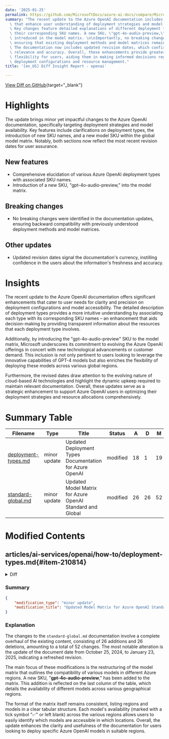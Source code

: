 ```yaml
---
date: '2025-01-25'
permalink: https://github.com/MicrosoftDocs/azure-ai-docs/compare/MicrosoftDocs:fee2fd2...MicrosoftDocs:c67b444
summary: "The recent update to the Azure OpenAI documentation includes important improvements\
  \ that enhance user understanding of deployment strategies and model availability.\
  \ Key changes feature detailed explanations of different deployment types alongside\
  \ their corresponding SKU names. A new SKU, \"gpt-4o-audio-preview,\" has also been\
  \ introduced in the model matrix. \n\nImportantly, no breaking changes were found,\
  \ ensuring that existing deployment methods and model matrices remain compatible.\
  \ The documentation now includes updated revision dates, which confirm its current\
  \ relevance and accuracy. Overall, these enhancements provide greater clarity and\
  \ flexibility for users, aiding them in making informed decisions regarding their\
  \ deployment configurations and resource management."
title: '[en_US] Diff Insight Report - openai'

---
```


[View Diff on GitHub](https://github.com/MicrosoftDocs/azure-ai-docs/compare/MicrosoftDocs:fee2fd2...MicrosoftDocs:c67b444){target="_blank"}

# Highlights
The update brings minor yet impactful changes to the Azure OpenAI documentation, specifically targeting deployment strategies and model availability. Key features include clarifications on deployment types, the introduction of new SKU names, and a new model SKU within the global model matrix. Notably, both sections now reflect the most recent revision dates for user assurance.

## New features
- Comprehensive elucidation of various Azure OpenAI deployment types with associated SKU names.
- Introduction of a new SKU, "gpt-4o-audio-preview," into the model matrix.

## Breaking changes
- No breaking changes were identified in the documentation updates, ensuring backward compatibility with previously understood deployment methods and model matrices.

## Other updates
- Updated revision dates signal the documentation's currency, instilling confidence in the users about the information's freshness and accuracy.

# Insights
The recent update to the Azure OpenAI documentation offers significant enhancements that cater to user needs for clarity and precision on deployment configurations and model accessibility. The detailed description of deployment types provides a more intuitive understanding by associating each type with its corresponding SKU names – an enhancement that aids decision-making by providing transparent information about the resources that each deployment type involves.

Additionally, by introducing the "gpt-4o-audio-preview" SKU to the model matrix, Microsoft underscores its commitment to evolving the Azure OpenAI offerings in concert with new technological advancements or customer demand. This inclusion is not only pertinent to users looking to leverage the innovative capabilities of GPT-4 models but also enriches the flexibility of deploying these models across various global regions.

Furthermore, the revised dates draw attention to the evolving nature of cloud-based AI technologies and highlight the dynamic upkeep required to maintain relevant documentation. Overall, these updates serve as a strategic enhancement to support Azure OpenAI users in optimizing their deployment strategies and resource allocations comprehensively.

# Summary Table
|  Filename  | Type |    Title    | Status | A  | D  | M  |
|------------|------|-------------|--------|----|----|----|
| [deployment-types.md](#item-210814) | minor update | Updated Deployment Types Documentation for Azure OpenAI | modified | 18 | 1 | 19 | 
| [standard-global.md](#item-17a84b) | minor update | Updated Model Matrix for Azure OpenAI Standard and Global | modified | 26 | 26 | 52 | 


# Modified Contents
## articles/ai-services/openai/how-to/deployment-types.md{#item-210814}

<details>
<summary>Diff</summary>
````diff
@@ -7,7 +7,7 @@ author: mrbullwinkle
 manager: nitinme
 ms.service: azure-ai-openai
 ms.topic: how-to
-ms.date: 07/11/2024
+ms.date: 01/24/2025
 ms.author: mbullwin
 ---
 
@@ -39,6 +39,8 @@ For any [deployment type](/azure/ai-services/openai/how-to/deployment-types) lab
 > [!IMPORTANT]
 > Data stored at rest remains in the designated Azure geography, while data may be processed for inferencing in any Azure OpenAI location. [Learn more about data residency](https://azure.microsoft.com/explore/global-infrastructure/data-residency/).
 
+**SKU name in code:** `GlobalStandard`
+
 Global deployments are available in the same Azure OpenAI resources as non-global deployment types but allow you to leverage Azure's global infrastructure to dynamically route traffic to the data center with best availability for each request.  Global standard provides the highest default quota and eliminates the need to load balance across multiple resources.  
 
 Customers with high consistent volume may experience greater latency variability. The threshold is set per model. See the [quotas page to learn more](./quota.md).  For applications that require the lower latency variance at large workload usage, we recommend purchasing provisioned throughput.
@@ -48,6 +50,8 @@ Customers with high consistent volume may experience greater latency variability
 > [!IMPORTANT]
 > Data stored at rest remains in the designated Azure geography, while data may be processed for inferencing in any Azure OpenAI location. [Learn more about data residency](https://azure.microsoft.com/explore/global-infrastructure/data-residency/).
 
+**SKU name in code:** `GlobalProvisionedManaged`
+
 Global deployments are available in the same Azure OpenAI resources as non-global deployment types but allow you to leverage Azure's global infrastructure to dynamically route traffic to the data center with best availability for each request. Global provisioned deployments provide reserved model processing capacity for high and predictable throughput using Azure global infrastructure.  
 
 ## Global batch
@@ -57,6 +61,8 @@ Global deployments are available in the same Azure OpenAI resources as non-globa
 
 [Global batch](./batch.md) is designed to handle large-scale and high-volume processing tasks efficiently. Process asynchronous groups of requests with separate quota, with 24-hour target turnaround, at [50% less cost than global standard](https://azure.microsoft.com/pricing/details/cognitive-services/openai-service/). With batch processing, rather than send one request at a time you send a large number of requests in a single file. Global batch requests have a separate enqueued token quota avoiding any disruption of your online workloads.  
 
+**SKU name in code:** `GlobalBatch`
+
 Key use cases include:
 
 * **Large-Scale Data Processing:** Quickly analyze extensive datasets in parallel.
@@ -74,9 +80,12 @@ Key use cases include:
 * **Marketing and Personalization:** Generate personalized content and recommendations at scale.
 
 ## Data zone standard
+
 > [!IMPORTANT]
 > Data stored at rest remains in the designated Azure geography, while data may be processed for inferencing in any Azure OpenAI location within the Microsoft specified data zone. [Learn more about data residency](https://azure.microsoft.com/explore/global-infrastructure/data-residency/).
 
+**SKU name in code:** `DataZoneStandard`
+
 Data zone standard deployments are available in the same Azure OpenAI resource as all other Azure OpenAI deployment types but allow you to leverage Azure global infrastructure to dynamically route traffic to the data center within the Microsoft defined data zone with the best availability for each request. Data zone standard provides higher default quotas than our Azure geography-based deployment types. 
 
 Customers with high consistent volume may experience greater latency variability. The threshold is set per model. See the [Quotas and limits](/azure/ai-services/openai/quotas-limits#usage-tiers) page to learn more. For workloads that require low latency variance at large volume, we recommend leveraging the provisioned deployment offerings. 
@@ -86,23 +95,31 @@ Customers with high consistent volume may experience greater latency variability
 > [!IMPORTANT]
 > Data stored at rest remains in the designated Azure geography, while data may be processed for inferencing in any Azure OpenAI location within the Microsoft specified data zone.[Learn more about data residency](https://azure.microsoft.com/explore/global-infrastructure/data-residency/).
 
+**SKU name in code:** `DataZoneProvisionedManaged`
+
 Data zone provisioned deployments are available in the same Azure OpenAI resource as all other Azure OpenAI deployment types but allow you to leverage Azure global infrastructure to dynamically route traffic to the data center within the Microsoft specified data zone with the best availability for each request. Data zone provisioned deployments provide reserved model processing capacity for high and predictable throughput using Azure infrastructure within the Microsoft specified data zone.  
 
 ## Data zone batch
 
 > [!IMPORTANT]
 > Data stored at rest remains in the designated Azure geography, while data may be processed for inferencing in any Azure OpenAI location within the Microsoft specified data zone. [Learn more about data residency](https://azure.microsoft.com/explore/global-infrastructure/data-residency/).
+ 
+**SKU name in code:** `DataZoneBatch`
 
 Data zone batch deployments provide all the same functionality as [global batch deployments](./batch.md) while allowing you to leverage Azure global infrastructure to dynamically route traffic to only data centers within the Microsoft defined data zone with the best availability for each request. 
 
 ## Standard
 
+**SKU name in code:** `Standard`
+
 Standard deployments provide a pay-per-call billing model on the chosen model. Provides the fastest way to get started as you only pay for what you consume. Models available in each region as well as throughput may be limited.  
 
 Standard deployments are optimized for low to medium volume workloads with high burstiness. Customers with high consistent volume may experience greater latency variability.
 
 ## Provisioned
 
+**SKU name in code:** `ProvisionedManaged`
+
 Provisioned deployments allow you to specify the amount of throughput you require in a deployment. The service then allocates the necessary model processing capacity and ensures it's ready for you. Throughput is defined in terms of provisioned throughput units (PTU) which is a normalized way of representing the throughput for your deployment. Each model-version pair requires different amounts of PTU to deploy and provide different amounts of throughput per PTU. Learn more from our [Provisioned throughput concepts article](../concepts/provisioned-throughput.md).
 
 ### How to disable access to global deployments in your subscription
````
</details>

### Summary

```json
{
    "modification_type": "minor update",
    "modification_title": "Updated Deployment Types Documentation for Azure OpenAI"
}
```

### Explanation
The modification involves updates to the documentation file `deployment-types.md` pertaining to Azure OpenAI. The changes consist of 18 additions and 1 deletion, reflecting an enhancement of the existing content rather than a fundamental alteration.

The documentation updates primarily focus on clarifying the different deployment types available, specifically enhancing information on SKU names associated with various deployment models. New sections have been added to elaborate on "GlobalStandard," "GlobalProvisionedManaged," "GlobalBatch," "DataZoneStandard," "DataZoneProvisionedManaged," "DataZoneBatch," "Standard," and "ProvisionedManaged" deployment methods. Each of these deployments now includes the SKU name they correspond to in code, which assists users in identifying the appropriate model for their needs.

The date of the documentation has also been updated to reflect relevance, moving from July 11, 2024, to January 24, 2025, indicating a fresh revision. This update aims to improve user understanding of the options available for deploying Azure OpenAI solutions by providing clearer guidelines and updated information, thereby helping users make informed decisions about the deployment strategies they choose.

## articles/ai-services/openai/includes/model-matrix/standard-global.md{#item-17a84b}

<details>
<summary>Diff</summary>
````diff
@@ -6,31 +6,31 @@ manager: nitinme
 ms.service: azure-ai-openai
 ms.topic: include
 ms.custom: references_regions
-ms.date: 10/25/2024
+ms.date: 01/23/2025
 ---
 
-| **Region**     | **o1-preview**, **2024-09-12**   | **o1-mini**, **2024-09-12**   | **gpt-4o**, **2024-05-13**   | **gpt-4o**, **2024-08-06**   | **gpt-4o**, **2024-11-20**   | **gpt-4o-mini**, **2024-07-18**   | **gpt-4o-realtime-preview**, **2024-10-01**   | **gpt-4o-realtime-preview**, **2024-12-17**   | **gpt-4**, **turbo-2024-04-09**   |
-|:-------------------|:------------------------------:|:---------------------------:|:--------------------------:|:--------------------------:|:--------------------------:|:-------------------------------:|:-------------------------------------------:|:-------------------------------------------:|:-------------------------------:|
-| australiaeast      | -                          | -                       | ✅                       | ✅                       | -                      | ✅                            | -                                       | -                                       | ✅                            |
-| brazilsouth        | -                          | -                       | ✅                       | ✅                       | -                      | ✅                            | -                                       | -                                       | ✅                            |
-| canadaeast         | -                          | -                       | ✅                       | ✅                       | -                      | ✅                            | -                                       | -                                       | ✅                            |
-| eastus             | ✅                           | ✅                        | ✅                       | ✅                       | ✅                       | ✅                            | -                                       | -                                       | ✅                            |
-| eastus2            | ✅                           | ✅                        | ✅                       | ✅                       | ✅                       | ✅                            | ✅                                        | ✅                                        | ✅                            |
-| francecentral      | -                          | -                       | ✅                       | ✅                       | -                      | ✅                            | -                                       | -                                       | ✅                            |
-| germanywestcentral | -                          | -                       | ✅                       | ✅                       | -                      | ✅                            | -                                       | -                                       | ✅                            |
-| japaneast          | -                          | -                       | ✅                       | ✅                       | -                      | ✅                            | -                                       | -                                       | ✅                            |
-| koreacentral       | -                          | -                       | ✅                       | ✅                       | -                      | ✅                            | -                                       | -                                       | ✅                            |
-| northcentralus     | ✅                           | ✅                        | ✅                       | ✅                       | ✅                       | ✅                            | -                                       | -                                       | ✅                            |
-| norwayeast         | -                          | -                       | ✅                       | ✅                       | -                      | ✅                            | -                                       | -                                       | ✅                            |
-| polandcentral      | -                          | -                       | ✅                       | ✅                       | -                      | ✅                            | -                                       | -                                       | ✅                            |
-| southafricanorth   | -                          | -                       | ✅                       | ✅                       | -                      | ✅                            | -                                       | -                                       | ✅                            |
-| southcentralus     | ✅                           | ✅                        | ✅                       | ✅                       | ✅                       | ✅                            | -                                       | -                                       | ✅                            |
-| southindia         | -                          | -                       | ✅                       | ✅                       | -                      | ✅                            | -                                       | -                                       | ✅                            |
-| spaincentral       | -                          | -                       | ✅                       | ✅                       | -                      | ✅                            | -                                       | -                                       | ✅                            |
-| swedencentral      | ✅                           | ✅                        | ✅                       | ✅                       | ✅                       | ✅                            | ✅                                        | ✅                                        | ✅                            |
-| switzerlandnorth   | -                          | -                       | ✅                       | ✅                       | -                      | ✅                            | -                                       | -                                       | ✅                            |
-| uaenorth           | -                          | -                       | ✅                       | ✅                       | -                      | ✅                            | -                                       | -                                       | ✅                            |
-| uksouth            | -                          | -                       | ✅                       | ✅                       | -                      | ✅                            | -                                       | -                                       | ✅                            |
-| westeurope         | -                          | -                       | ✅                       | ✅                       | -                      | ✅                            | -                                       | -                                       | ✅                            |
-| westus             | ✅                           | ✅                        | ✅                       | ✅                       | ✅                       | ✅                            | -                                       | -                                       | ✅                            |
-| westus3            | ✅                           | ✅                        | ✅                       | ✅                       | ✅                       | ✅                            | -                                       | -                                       | ✅                            |
+| **Region**     | **o1-preview**, **2024-09-12**   | **o1-mini**, **2024-09-12**   | **gpt-4o**, **2024-05-13**   | **gpt-4o**, **2024-08-06**   | **gpt-4o**, **2024-11-20**   | **gpt-4o-mini**, **2024-07-18**   | **gpt-4o-realtime-preview**, **2024-10-01**   | **gpt-4o-realtime-preview**, **2024-12-17**   | **gpt-4**, **turbo-2024-04-09**   | **gpt-4o-audio-preview**, **2024-12-17**   |
+|:-------------------|:------------------------------:|:---------------------------:|:--------------------------:|:--------------------------:|:--------------------------:|:-------------------------------:|:-------------------------------------------:|:-------------------------------------------:|:-------------------------------:|:----------------------------------------:|
+| australiaeast      | -                          | -                       | ✅                       | ✅                       | -                      | ✅                            | -                                       | -                                       | ✅                            | -                                    |
+| brazilsouth        | -                          | -                       | ✅                       | ✅                       | -                      | ✅                            | -                                       | -                                       | ✅                            | -                                    |
+| canadaeast         | -                          | -                       | ✅                       | ✅                       | -                      | ✅                            | -                                       | -                                       | ✅                            | -                                    |
+| eastus             | ✅                           | ✅                        | ✅                       | ✅                       | ✅                       | ✅                            | -                                       | -                                       | ✅                            | -                                    |
+| eastus2            | ✅                           | ✅                        | ✅                       | ✅                       | ✅                       | ✅                            | ✅                                        | ✅                                        | ✅                            | ✅                                     |
+| francecentral      | -                          | -                       | ✅                       | ✅                       | -                      | ✅                            | -                                       | -                                       | ✅                            | -                                    |
+| germanywestcentral | -                          | -                       | ✅                       | ✅                       | -                      | ✅                            | -                                       | -                                       | ✅                            | -                                    |
+| japaneast          | -                          | -                       | ✅                       | ✅                       | -                      | ✅                            | -                                       | -                                       | ✅                            | -                                    |
+| koreacentral       | -                          | -                       | ✅                       | ✅                       | -                      | ✅                            | -                                       | -                                       | ✅                            | -                                    |
+| northcentralus     | ✅                           | ✅                        | ✅                       | ✅                       | ✅                       | ✅                            | -                                       | -                                       | ✅                            | -                                    |
+| norwayeast         | -                          | -                       | ✅                       | ✅                       | -                      | ✅                            | -                                       | -                                       | ✅                            | -                                    |
+| polandcentral      | -                          | -                       | ✅                       | ✅                       | -                      | ✅                            | -                                       | -                                       | ✅                            | -                                    |
+| southafricanorth   | -                          | -                       | ✅                       | ✅                       | -                      | ✅                            | -                                       | -                                       | ✅                            | -                                    |
+| southcentralus     | ✅                           | ✅                        | ✅                       | ✅                       | ✅                       | ✅                            | -                                       | -                                       | ✅                            | -                                    |
+| southindia         | -                          | -                       | ✅                       | ✅                       | -                      | ✅                            | -                                       | -                                       | ✅                            | -                                    |
+| spaincentral       | -                          | -                       | ✅                       | ✅                       | -                      | ✅                            | -                                       | -                                       | ✅                            | -                                    |
+| swedencentral      | ✅                           | ✅                        | ✅                       | ✅                       | ✅                       | ✅                            | ✅                                        | ✅                                        | ✅                            | ✅                                     |
+| switzerlandnorth   | -                          | -                       | ✅                       | ✅                       | -                      | ✅                            | -                                       | -                                       | ✅                            | -                                    |
+| uaenorth           | -                          | -                       | ✅                       | ✅                       | -                      | ✅                            | -                                       | -                                       | ✅                            | -                                    |
+| uksouth            | -                          | -                       | ✅                       | ✅                       | -                      | ✅                            | -                                       | -                                       | ✅                            | -                                    |
+| westeurope         | -                          | -                       | ✅                       | ✅                       | -                      | ✅                            | -                                       | -                                       | ✅                            | -                                    |
+| westus             | ✅                           | ✅                        | ✅                       | ✅                       | ✅                       | ✅                            | -                                       | -                                       | ✅                            | -                                    |
+| westus3            | ✅                           | ✅                        | ✅                       | ✅                       | ✅                       | ✅                            | -                                       | -                                       | ✅                            | -                                    |
\ No newline at end of file
````
</details>

### Summary

```json
{
    "modification_type": "minor update",
    "modification_title": "Updated Model Matrix for Azure OpenAI Standard and Global"
}
```

### Explanation
The changes to the `standard-global.md` documentation involve a complete overhaul of the existing content, consisting of 26 additions and 26 deletions, amounting to a total of 52 changes. The most notable alteration is the update of the document date from October 25, 2024, to January 23, 2025, indicating a refreshed revision.

The main focus of these modifications is the restructuring of the model matrix that outlines the compatibility of various models in different Azure regions. A new SKU, "**gpt-4o-audio-preview**," has been added to the matrix. This addition is reflected on the last column of the table, which details the availability of different models across various geographical regions.

The format of the matrix itself remains consistent, listing regions and models in a clear tabular structure. Each model's availability (marked with a tick symbol "✅" or left blank) across the various regions allows users to easily identify which models are accessible in which locations. Overall, the update enhances the clarity and usefulness of the documentation for users looking to deploy specific Azure OpenAI models in suitable regions.


